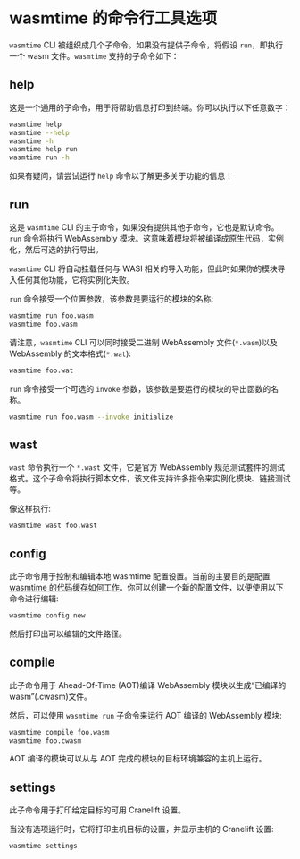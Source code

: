 # wasmtime 的命令行工具选项

`wasmtime` CLI 被组织成几个子命令。如果没有提供子命令，将假设 `run`，即执行一个 wasm 文件。`wasmtime` 支持的子命令如下：

## help

这是一个通用的子命令，用于将帮助信息打印到终端。你可以执行以下任意数字：

```bash
wasmtime help
wasmtime --help
wasmtime -h
wasmtime help run
wasmtime run -h
```

如果有疑问，请尝试运行 `help` 命令以了解更多关于功能的信息！

## run

这是 `wasmtime` CLI 的主子命令，如果没有提供其他子命令，它也是默认命令。`run` 命令将执行 WebAssembly 模块。这意味着模块将被编译成原生代码，实例化，然后可选的执行导出。

`wasmtime` CLI 将自动挂载任何与 WASI 相关的导入功能，但此时如果你的模块导入任何其他功能，它将实例化失败。

`run` 命令接受一个位置参数，该参数是要运行的模块的名称:

```bash
wasmtime run foo.wasm
wasmtime foo.wasm
```

请注意，`wasmtime` CLI 可以同时接受二进制 WebAssembly 文件(`*.wasm`)以及 WebAssembly 的文本格式(`*.wat`):

```bash
wasmtime foo.wat
```

`run` 命令接受一个可选的 `invoke` 参数，该参数是要运行的模块的导出函数的名称。

```bash
wasmtime run foo.wasm --invoke initialize
```

## wast

`wast` 命令执行一个 `*.wast` 文件，它是官方 WebAssembly 规范测试套件的测试格式。这个子命令将执行脚本文件，该文件支持许多指令来实例化模块、链接测试等。

像这样执行:

```bash
wasmtime wast foo.wast
```

## config

此子命令用于控制和编辑本地 wasmtime 配置设置。当前的主要目的是配置 [wasmtime 的代码缓存如何工作](#config)。你可以创建一个新的配置文件，以便使用以下命令进行编辑:

```bash
wasmtime config new
```

然后打印出可以编辑的文件路径。

## compile

此子命令用于 Ahead-Of-Time (AOT)编译 WebAssembly 模块以生成“已编译的 wasm”(.cwasm)文件。

然后，可以使用 `wasmtime run` 子命令来运行 AOT 编译的 WebAssembly 模块:

```bash
wasmtime compile foo.wasm
wasmtime foo.cwasm
```

AOT 编译的模块可以从与 AOT 完成的模块的目标环境兼容的主机上运行。

## settings

此子命令用于打印给定目标的可用 Cranelift 设置。

当没有选项运行时，它将打印主机目标的设置，并显示主机的 Cranelift 设置:

```bash
wasmtime settings
```
